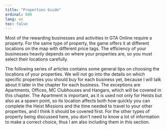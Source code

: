 ```yaml
---
title: "Properties Guide"
ordinal: 600
lang: en
toc: false
---
```


Most of the rewarding businesses and activities in GTA Online require a
property. For the same type of property, the game offers it at different
locations on the map with different price tags. The efficiency of your
businesses heavily depends on where your properties are, so you must select
their locations carefully.

The following series of articles contains some general tips on choosing the
locations of your properties. We will not go into the details on which specific
properties you should buy for each business yet, because I will talk about it
later in the chapter for each business. The exceptions are Apartments, Offices,
MC Clubhouses and Hangars, which will be covered in this chapter. The Apartment
is important, as it is used not only for Heists but also as a spawn point, so
its location affects both how quickly you can complete the Heist Missions and
the time needed to travel to your other properties, and I think it should be
covered first. For the other types of property being discussed here, you don't
need to know a lot of information to make a correct choice, thus I am also
including them in this section.
